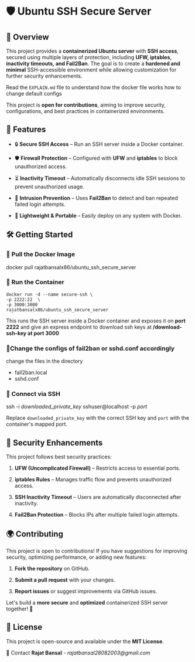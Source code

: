 🛡️ Ubuntu SSH Secure Server
============================

📌 Overview
------------

This project provides a **containerized Ubuntu server** with **SSH access**, secured using multiple layers of protection, including **UFW, iptables, inactivity timeouts, and Fail2Ban**. The goal is to create a **hardened and minimal** SSH-accessible environment while allowing customization for further security enhancements.

Read the `EXPLAIN.md` file to understand how the docker file works how to change default configs

This project is **open for contributions**, aiming to improve security, configurations, and best practices in containerized environments.

🚀 Features
-----------

*   🔒 **Secure SSH Access** – Run an SSH server inside a Docker container.
    
*   🛡 **Firewall Protection** – Configured with **UFW** and **iptables** to block unauthorized access.
    
*   ⏳ **Inactivity Timeout** – Automatically disconnects idle SSH sessions to prevent unauthorized usage.
    
*   🚫 **Intrusion Prevention** – Uses **Fail2Ban** to detect and ban repeated failed login attempts.
    
*   🔄 **Lightweight & Portable** – Easily deploy on any system with Docker.
    

🛠️ Getting Started
-------------------

### 🔹 Pull the Docker Image

docker pull rajatbansalx86/ubuntu\_ssh\_secure\_server

### 🔹 Run the Container

    docker run -d --name secure-ssh \
    -p 2222:22  \
    -p 3000:3000 
    rajatbansalx86/ubuntu_ssh_secure_server

This runs the SSH server inside a Docker container and exposes it on **port 2222** and give an express endpoint to download ssh keys at **/download-ssh-key at port 3000**

### 🔹Change the configs of fail2ban or sshd.conf accordingly
change the files in the directory 
  - fall2ban.local
  - sshd.conf 

### 🔹 Connect via SSH

ssh -i *downloaded_private_key* sshuser@localhost -p *port*

Replace `downloaded_private_key` with the correct SSH key and `port` with the container's mapped port.

🔐 Security Enhancements
------------------------

This project follows best security practices:

1.  **UFW (Uncomplicated Firewall)** – Restricts access to essential ports.
    
2.  **iptables Rules** – Manages traffic flow and prevents unauthorized access.
    
3.  **SSH Inactivity Timeout** – Users are automatically disconnected after inactivity.
    
4.  **Fail2Ban Protection** – Blocks IPs after multiple failed login attempts.
    

🌍 Contributing
---------------

This project is open to contributions! If you have suggestions for improving security, optimizing performance, or adding new features:

1.  **Fork the repository** on GitHub.
    
2.  **Submit a pull request** with your changes.
    
3.  **Report issues** or suggest improvements via GitHub issues.
    

Let's build a **more secure** and **optimized** containerized SSH server together! 🚀

📜 License
----------

This project is open-source and available under the **MIT License**.

📧 Contact
**Rajat Bansal** - _rajatbansal28082003@gmail.com_

